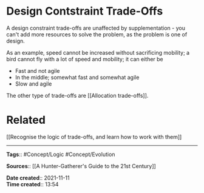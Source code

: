 # Design Contstraint Trade-Offs
A design constraint trade-offs are unaffected by supplementation - you can't add more resources to solve the problem, as the problem is one of design.

As an example, speed cannot be increased without sacrificing mobility; a bird cannot fly with a lot of speed and mobility; it can either be
- Fast and not agile
- In the middle; somewhat fast and somewhat agile
- Slow and agile

The other type of trade-offs are [[Allocation trade-offs]].

# Related
[[Recognise the logic of trade-offs, and learn how to work with them]]


---
**Tags**:: #Concept/Logic #Concept/Evolution 

**Sources**:: [[A Hunter-Gatherer's Guide to the 21st Century]]

**Date created**:: 2021-11-11  
**Time created**:: 13:54